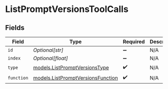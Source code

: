 # ListPromptVersionsToolCalls


## Fields

| Field                                                                        | Type                                                                         | Required                                                                     | Description                                                                  |
| ---------------------------------------------------------------------------- | ---------------------------------------------------------------------------- | ---------------------------------------------------------------------------- | ---------------------------------------------------------------------------- |
| `id`                                                                         | *Optional[str]*                                                              | :heavy_minus_sign:                                                           | N/A                                                                          |
| `index`                                                                      | *Optional[float]*                                                            | :heavy_minus_sign:                                                           | N/A                                                                          |
| `type`                                                                       | [models.ListPromptVersionsType](../models/listpromptversionstype.md)         | :heavy_check_mark:                                                           | N/A                                                                          |
| `function`                                                                   | [models.ListPromptVersionsFunction](../models/listpromptversionsfunction.md) | :heavy_check_mark:                                                           | N/A                                                                          |
